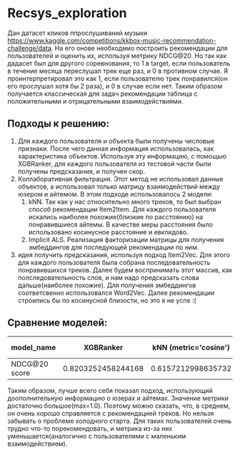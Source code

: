 # Recsys_exploration
Дан датасет кликов ппрослушиваний музыки https://www.kaggle.com/competitions/kkbox-music-recommendation-challenge/data. На его онове необходмио построить рекомендации для пользователей и оценить их, используя метрику NDCG@20. Но так как дадасет был для другого соревнования, то 1 в target, если пользователь в течение месяца переслушал трек еще раз, и 0 в противном случае. Я проинтерпретировал это как 1, если пользователю трек понравился(он его прослушал хотя бы 2 раза), и 0 в случае если нет. Таким образом получается классическая для задач рекомендации таблица с положительными и отрицательными взаимодействиями.

## Подходы к решению:
1. Для каждого пользователя и объекта были получены числовые признаки. После чего данная информация использовалась, как характеристика объектов. Используя эту информацию, с помощью XGBRanker, для каждого пользователя из тестовой части были получены предсказания, и получен скор.
2. Коллаборативная фильтрация. Этот метод не использовал данные объектов, а использовал только матрицу взаимодействий между юзером и айтемом. В этом подходе использовалось 2 модели:
   1. kNN. Так как у нас относительно много треков, то был выбран способ рекомендации Item2Item. Для каждого пользователя искались наиболее похожие(близкие по расстоянию) на понравившиеся айтемы. В качестве меры расстояния было использовано косинусное расстояние и евклидово.
   2. Implicit ALS. Реализация факторизации матрицы для получения эмбеддингов для последующей рекомендации по ним.
3. идея получить предсказания, используя подход Item2Vec. Для этого для каждого пользователя была собрана последовательность понравившихся треков. Далее будем воспринимать этот массив, как полследовательность слов, и нам надо предсказать слова дальше(наиболее похожие). Для получения эмбеддингов соответсвенно использовался Word2Vec. Далее рекомендации строились бы по косинусной близости, но это я не успе :(

## Сравнение моделей:
| model_name    | XGBRanker          | kNN (metric='cosine') | kNN (metric='euclidean') | Implicit ALS       |
|---------------|--------------------|-----------------------|--------------------------|--------------------|
| NDCG@20 score | 0.8203252458244168 | 0.6157212998635732    | 0.6544712652880724       | 0.5715601847466224 |

Таким образом, лучше всего себя показал подход, использующий доополнительную информацию о юзерах и айтемах. Значение метрики достаточно большое(max=1.0). Поэтому можно сказать, что, в среднем, он очень хорошо справляется с рекомендацией треков. Но нельзя забывать о проблеме холодного старта. Для таких пользователей очень трудно что-то порекомендовать, и метрика из-за них уменьшается(аналогично с пользователями с маленьким взаимодействием).
